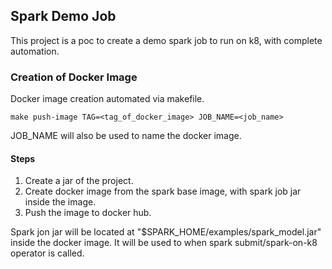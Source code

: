 ## Spark Demo Job
This project is a poc to create a demo spark job to run on k8, with complete automation.


### Creation of Docker Image

Docker image creation automated via makefile.

```
make push-image TAG=<tag_of_docker_image> JOB_NAME=<job_name>
```

JOB_NAME will also be used to name the docker image.

#### Steps
1. Create a jar of the project.
2. Create docker image from the spark base image, with spark job jar inside the image.
3. Push the image to docker hub.

Spark jon jar will be located at "$SPARK_HOME/examples/spark_model.jar" inside the docker image. It will be used
to when spark submit/spark-on-k8 operator is called.